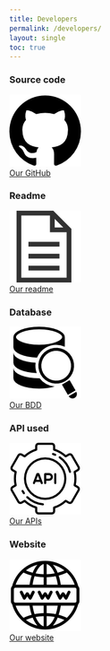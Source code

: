 ```yaml
---
title: Developers
permalink: /developers/
layout: single
toc: true
---
```


### Source code
<img src="../assets/images/logo-github.png" alt="GitHub logo"><br>
<a href="https://github.com/InteraactionGroup/InterAACtionPlayer">Our GitHub</a>

### Readme
<img src="../assets/images/file-text.png" alt="File logo"><br>
<a href="https://github.com/InteraactionGroup/InterAACtionPlayer/blob/master/README.md">Our readme</a>

### Database
<img src="../assets/images/logo-bdd.png" alt="Database logo"><br>
<a href="https://github.com/InteraactionGroup/InterAACtionPlayer/blob/master/DATABASE-EN.md">Our BDD</a>

### API used
<img src="../assets/images/logo-api.png" alt="API logo"><br>
<a href="https://github.com/InteraactionGroup/InterAACtionPlayer/blob/master/API-EN.md">Our APIs</a>

### Website
<img src="../assets/images/logo-website.png" alt="Website logo"><br>
<a href="https://github.com/InteraactionGroup/InterAACtionPlayer/blob/master/WEBSITE.md">Our website</a>
